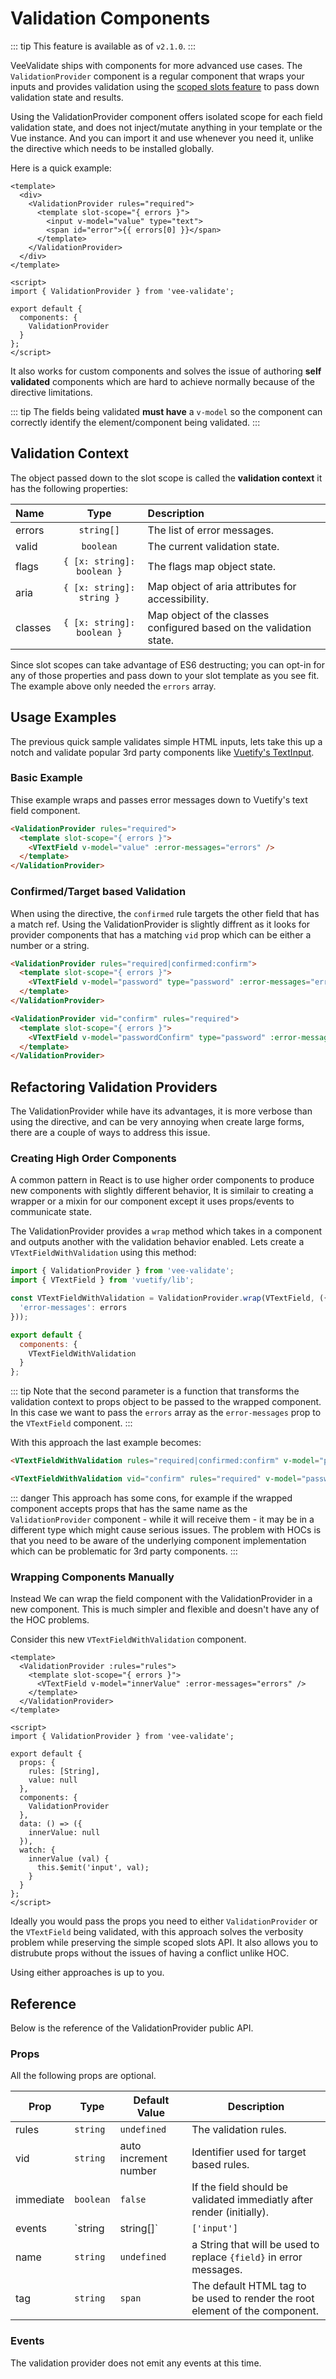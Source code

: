 # Validation Components

::: tip
 This feature is available as of `v2.1.0`.
:::

VeeValidate ships with components for more advanced use cases. The `ValidationProvider` component is a regular component that wraps your inputs and provides validation using the [scoped slots feature](https://vuejs.org/v2/guide/components-slots.html#Scoped-Slots) to pass down validation state and results.

Using the ValidationProvider component offers isolated scope for each field validation state, and does not inject/mutate anything in your template or the Vue instance. And you can import it and use whenever you need it, unlike the directive which needs to be installed globally.

Here is a quick example:

```vue
<template>
  <div>
    <ValidationProvider rules="required">
      <template slot-scope="{ errors }">
        <input v-model="value" type="text">
        <span id="error">{{ errors[0] }}</span>
      </template>
    </ValidationProvider>
  </div>
</template>

<script>
import { ValidationProvider } from 'vee-validate';

export default {
  components: {
    ValidationProvider
  }
};
</script>
```

It also works for custom components and solves the issue of authoring __self validated__ components which are hard to achieve normally because of the directive limitations.

::: tip
The fields being validated __must have__ a `v-model` so the component can correctly identify the element/component being validated.
:::

## Validation Context

The object passed down to the slot scope is called the __validation context__ it has the following properties:

| Name    | Type                       |  Description |
|:--------|:--------------------------:|:--------------------------------------------------------------------|
| errors  | `string[]`                 | The list of error messages.                                         |
| valid   | `boolean`                  | The current validation state.                                       |
| flags   | `{ [x: string]: boolean }` | The flags map object state.                                         |
| aria    | `{ [x: string]: string }`  | Map object of aria attributes for accessibility.                    |
| classes | `{ [x: string]: boolean }` | Map object of the classes configured based on the validation state. |

Since slot scopes can take advantage of ES6 destructing; you can opt-in for any of those properties and pass down to your slot template as you see fit. The example above only needed the `errors` array.

## Usage Examples

The previous quick sample validates simple HTML inputs, lets take this up a notch and validate popular 3rd party components like [Vuetify's TextInput](https://vuetifyjs.com/en/components/text-fields).

### Basic Example

Thise example wraps and passes error messages down to Vuetify's text field component.

```html
<ValidationProvider rules="required">
  <template slot-scope="{ errors }">
    <VTextField v-model="value" :error-messages="errors" />
  </template>
</ValidationProvider>
```

### Confirmed/Target based Validation

When using the directive, the `confirmed` rule targets the other field that has a match ref. Using the ValidationProvider is slightly diffrent as it looks for provider components that has a matching `vid` prop which can be either a number or a string.

```html
<ValidationProvider rules="required|confirmed:confirm">
  <template slot-scope="{ errors }">
    <VTextField v-model="password" type="password" :error-messages="errors" />
  </template>
</ValidationProvider>

<ValidationProvider vid="confirm" rules="required">
  <template slot-scope="{ errors }">
    <VTextField v-model="passwordConfirm" type="password" :error-messages="errors" />
  </template>
</ValidationProvider>
```

## Refactoring Validation Providers

The ValidationProvider while have its advantages, it is more verbose than using the directive, and can be very annoying when create large forms, there are a couple of ways to address this issue.

### Creating High Order Components

A common pattern in React is to use higher order components to produce new components with slightly different behavior, It is similair to creating a wrapper or a mixin for our component except it uses props/events to communicate state.

The ValidationProvider provides a `wrap` method which takes in a component and outputs another with the validation behavior enabled. Lets create a `VTextFieldWithValidation` using this method:

```js
import { ValidationProvider } from 'vee-validate';
import { VTextField } from 'vuetify/lib';

const VTextFieldWithValidation = ValidationProvider.wrap(VTextField, ({ errors }) => ({
  'error-messages': errors
}));

export default {
  components: {
    VTextFieldWithValidation
  }
};
```

::: tip
Note that the second parameter is a function that transforms the validation context to props object to be passed to the wrapped component. In this case we want to pass the `errors` array as the `error-messages` prop to the `VTextField` component.
:::

With this approach the last example becomes:

```html
<VTextFieldWithValidation rules="required|confirmed:confirm" v-model="password" />

<VTextFieldWithValidation vid="confirm" rules="required" v-model="password" />
```

::: danger
This approach has some cons, for example if the wrapped component accepts props that has the same name as the `ValidationProvider` component - while it will receive them - it may be in a different type which might cause serious issues. The problem with HOCs is that you need to be aware of the underlying component implementation which can be problematic for 3rd party components.
:::

### Wrapping Components Manually

Instead We can wrap the field component with the ValidationProvider in a new component. This is much simpler and flexible and doesn't have any of the HOC problems.

Consider this new `VTextFieldWithValidation` component.

```vue
<template>
  <ValidationProvider :rules="rules">
    <template slot-scope="{ errors }">
      <VTextField v-model="innerValue" :error-messages="errors" />
    </template>
  </ValidationProvider>
</template>

<script>
import { ValidationProvider } from 'vee-validate';

export default {
  props: {
    rules: [String],
    value: null
  },
  components: {
    ValidationProvider
  },
  data: () => ({
    innerValue: null
  }),
  watch: {
    innerValue (val) {
      this.$emit('input', val);
    }
  }
};
</script>

```

Ideally you would pass the props you need to either `ValidationProvider` or the `VTextField` being validated, with this approach solves the verbosity problem while preserving the simple scoped slots API. It also allows you to distrubute props without the issues of having a conflict unlike HOC.

Using either approaches is up to you.

## Reference

Below is the reference of the ValidationProvider public API.

### Props

All the following props are optional.

|Prop  |Type  |Default Value  | Description  |
|---------|---------|---------|---------|
| rules   | `string`      | `undefined` | The validation rules. |
| vid     |  `string` | auto increment number | Identifier used for target based rules. |
| immediate  | `boolean` | `false` | If the field should be validated immediatly after render (initially). |
| events  | `string | string[]` | `['input']` | Events that will trigger validation. |
| name  | `string` | `undefined` | a String that will be used to replace `{field}` in error messages. |
| tag  | `string` | `span` | The default HTML tag to be used to render the root element of the component. |

### Events

The validation provider does not emit any events at this time.
